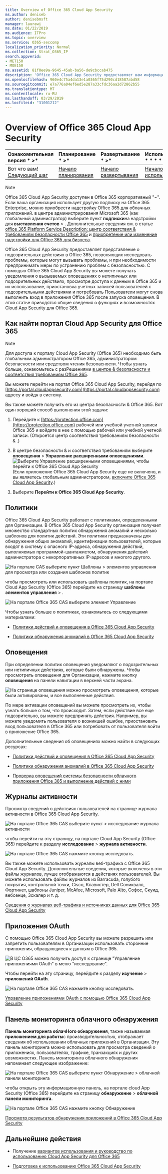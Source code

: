 ```yaml
---
title: Overview of Office 365 Cloud App Security
ms.author: deniseb
author: denisebmsft
manager: laurawi
ms.date: 01/22/2019
ms.audience: ITPro
ms.topic: overview
ms.service: O365-seccomp
localization_priority: Normal
ms.collection: Strat_O365_IP
search.appverid:
- MET150
- MOE150
ms.assetid: 81f0ee9a-9645-45ab-ba56-de9cbccab475
description: 'Office 365 Cloud App Security предоставляет вам информацию о подозрительных действиях в Office 365, чтобы можно было исследовать потенциально проблематичные ситуации и при необходимости предпринять меры по устранению проблем с безопасностью. '
ms.openlocfilehash: 960e4c75a4da13e1a0365f75d290cd18587abd58
ms.sourcegitcommit: e7a776a04ef6ed5e287a33cfdc36aa2d72862b55
ms.translationtype: MT
ms.contentlocale: ru-RU
ms.lasthandoff: 03/29/2019
ms.locfileid: "31001212"
---
```

# <a name="overview-of-office-365-cloud-app-security"></a>Overview of Office 365 Cloud App Security
  
|Ознакомительная версия * *\>**|Планирование * *\>**|Развертывание * *\>**|Использование * * * *|
|:-----|:-----|:-----|:-----|
|Вот что вам!  <br/> [Следующий шаг](get-ready-for-office-365-cas.md) <br/> |[Начало планирования](get-ready-for-office-365-cas.md) <br/> |[Начало развертывания](turn-on-office-365-cas.md) <br/> |[Начало использования](utilization-activities-for-ocas.md) <br/> |
   
> [!NOTE]
> Office 365 Cloud App Security доступен в Office 365 корпоративный "~". Если ваша организация использует другую подписку на Office 365 Enterprise, можно приобрести надстройку Office 365 для облачных приложений. в центре администрирования Microsoft 365 (как глобальный администратор) выберите пункт **подписки**на надстройки для **выставления счетов** \> . Дополнительные сведения см. в статье [office 365 Platform Service Description: центр соответствия &amp; требованиям безопасности Office 365](https://docs.microsoft.com/office365/servicedescriptions/office-365-platform-service-description/office-365-securitycompliance-center) и [приобретение или изменение надстройки для Office 365 для бизнеса](https://docs.microsoft.com/office365/admin/subscriptions-and-billing/buy-or-edit-an-add-on). 
  
Office 365 Cloud App Security предоставляет представление о подозрительных действиях в Office 365, позволяющих исследовать проблемы, которые могут вызывать проблемы, и при необходимости предпринимать меры по устранению проблем с безопасностью. С помощью Office 365 Cloud App Security вы можете получать уведомления о вызываемых оповещениях о нетипичных или подозрительных действиях, просмотре доступа к данным в Office 365 и их использование, приостановка учетных записей пользователей с подозрительными действиями и потребовать Пользователи могут снова выполнить вход в приложения Office 365 после запуска оповещения. В этой статье приводятся общие сведения о функциях и возможностях Cloud App Security для Office 365.
  
    
## <a name="how-to-find-the-office-365-cloud-app-security-portal"></a>Как найти портал Cloud App Security для Office 365

> [!NOTE]
> Для доступа к порталу Cloud App Security (Office 365) необходимо быть глобальным администратором Office 365, администратором безопасности или средством чтения безопасности. Чтобы узнать больше, ознакомьтесь с разРешениями [в центре &amp; безопасности и соответствия требованиям Office 365](permissions-in-the-security-and-compliance-center.md). 
  
Вы можете перейти на портал Office 365 Cloud App Security, перейдя по [https://portal.cloudappsecurity.com](https://portal.cloudappsecurity.com) адресу и войдя в систему. 

Вы также можете получить его из центра безопасности &amp; Office 365. Вот один хороший способ выполнения этой задачи:
  
1. Перейдите к [https://protection.office.com](https://protection.office.com) рабочей или учебной учетной записи Office 365 и войдите в нее с помощью рабочей или учебной учетной записи. (Откроется центр соответствия требованиям безопасности &amp; .)
    
2. В центре безопасности &amp; и соответствия требованиям выберите **оповещения** \> **Управление расширенными оповещениями**. <br/>![Выберите Управление расширенными оповещениями, чтобы перейти к Office 365 Cloud App Security](media/958632d4-03e3-4ade-8e22-d5509db6fca7.png)<br/>(Если приложение Office 365 Cloud App Security еще не включено, и вы являетесь глобальным администратором, [включите Office 365 Cloud App Security](turn-on-office-365-cas.md).)
    
3. Выберите **Перейти к Office 365 Cloud App Security**. 
    
## <a name="policies"></a>Политики

Office 365 Cloud App Security работает с политиками, определенными для Организации. В Office 365 Cloud App Security организация получает множество стандартных политик обнаружения аномалий и несколько шаблонов для политик действий. Эти политики предназначены для обнаружения общих аномалий, идентификации пользователей, которые входят в систему с опасного IP-адреса, обнаружения действий, выполняемых программой-шантажистом, обнаружения действий администратора с некорпоративных IP-адресов и многого другого.
  
![На портале CAS выберите пункт Шаблоны \> элементов управления для просмотра или создания шаблонов политик](media/88f615b4-aa8a-480c-b239-323dfcd628e1.png)
  
чтобы просмотреть или использовать шаблоны политик, на портале Cloud App Security (Office 365) перейдите на страницу **шаблоны** **элементов управления** \> . 
  
![На портале Office 365 CAS выберите элемент Управление](media/287c2ea9-5172-4697-8e0e-b9ab654105bc.png)
  
Чтобы узнать больше о политиках, ознакомьтесь со следующими материалами:
  
- [Политики действий и оповещения в Office 365 Cloud App Security](activity-policies-and-alerts.md)
    
- [Политики обнаружения аномалий в Office 365 Cloud App Security](anomaly-detection-policies-in-ocas.md)
    
## <a name="alerts"></a>Оповещения

При определении политик оповещения уведомляют о подозрительных или нетипичных действиях, которые были обнаружены. Чтобы просмотреть оповещения для Организации, нажмите кнопку **оповещения** на панели навигации в верхней части экрана. 
  
![На странице оповещения можно просмотреть оповещения, которые были активированы, и все выполненные действия.](media/3b53d4c9-4b13-435d-8547-8c0f9ae6b914.png)
  
По мере активации оповещений вы можете просмотреть их, чтобы узнать больше о том, что происходит. Затем, если действие все еще подозрительно, вы можете предпринять действия. Например, вы можете уведомить пользователя о возникшей ошибке, приостановить вход пользователя в Office 365 или потребовать от пользователя войти в приложение Office 365.
  
Дополнительные сведения об оповещениях можно найти в следующих ресурсах:
  
- [Политики действий и оповещения в Office 365 Cloud App Security](activity-policies-and-alerts.md)
    
- [Политики обнаружения аномалий в Office 365 Cloud App Security](anomaly-detection-policies-in-ocas.md)
    
- [Проверка оповещений системы безопасности облачного приложения Office 365 и выполнение действий с ними](review-office-365-cas-alerts.md)
    
## <a name="activity-logs"></a>Журналы активности

Просмотр сведений о действиях пользователей на странице журнала активности в Office 365 Cloud App Security.
  
![На портале Office 365 CAS выберите пункт \> исследование журнала активности](media/ec19e77d-4e11-49fc-ab7c-0e8b0c29c93c.png)
  
чтобы перейти на эту страницу, на портале Cloud App Security (Office 365) перейдите к разделу **исследование** \> **журнала активности**. 
  
![На портале Office 365 CAS нажмите кнопку исследовать.](media/8c7b87c9-71a6-4952-adb2-185e941ffe9a.png)
  
Вы также можете использовать журналы веб-трафика с Office 365 Cloud App Security. Дополнительные сведения, которые включены в эти файлы журналов, лучше отображаются в действиях пользователей. Вы можете использовать файлы журналов из Barracuda, голубого покрытия, контрольной точки, Cisco, Клавистер, Dell Сониквалл, Фортинет, шаблоны Juniper, McAfee, Microsoft, Palo Alto, Софос, Скуид, вебсенце, Зскалер и т. д.
  
[Сведения о журналах веб-трафика и источниках данных для Office 365 Cloud App Security](web-traffic-logs-and-data-sources-for-ocas.md)
  
## <a name="oauth-apps"></a>Приложения OAuth

С помощью Office 365 Cloud App Security вы можете разрешить или запретить пользователям в Организации использовать сторонние приложения, обращающиеся к данным в Office 365.
  
![В ЦС O365 можно получить доступ к странице "Управление приложениями OAuth" в меню "исследование".](media/78272cda-986f-4b3b-bbbe-8c236c74f5d3.png)
  
Чтобы перейти на эту страницу, перейдите к разделу **изучение** \> **приложений OAuth**. 
  
![На портале Office 365 CAS нажмите кнопку исследовать.](media/8c7b87c9-71a6-4952-adb2-185e941ffe9a.png)
  
[Управление приложениями OAuth с помощью Office 365 Cloud App Security](manage-app-permissions-in-ocas.md)
  
## <a name="cloud-discovery-dashboard"></a>Панель мониторинга облачного обнаружения

**Панель мониторинга облачНого обнаружения**, также называемая **приложением для работы**с производительностью, отображает сведения об использовании облачных приложений в Организации. Эту панель мониторинга можно использовать для просмотра сведений о приложениях, пользователях, трафике, транзакциях и других возможностях. Панель мониторинга облачного обнаружения напоминает следующее изображение: 
  
![На портале Office 365 CAS выберите пункт Обнаружение \> облачной панели мониторинга](media/61269290-fd82-4d4b-8045-aea1ebc82287.png)
  
чтобы открыть эту информационную панель, на портале cloud App Security (Office 365) перейдите на страницу **обнаружение** \> **облачной панели мониторинга**. 
  
![На портале Office 365 CAS нажмите кнопку Обнаружение](media/73b5299f-94b5-49dd-a00f-154d188eb2c5.png)
  
[Просмотр результатов обнаружения приложений в Office 365 Cloud App Security](review-app-discovery-findings-in-ocas.md)
  
## <a name="next-steps"></a>Дальнейшие действия

- Получение [вариантов использования и руководство по использованию Cloud App Security для Office 365](https://aka.ms/O365CASGuide)
    
- [Подготовка к использованию Office 365 Cloud App Security](get-ready-for-office-365-cas.md)
    

